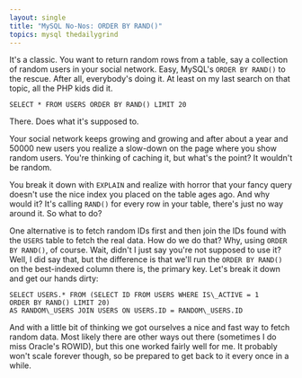 ```yaml
---
layout: single
title: "MySQL No-Nos: ORDER BY RAND()"
topics: mysql thedailygrind
---
```

It's a classic. You want to return random rows from a table, say a collection of random users in your social network. Easy, MySQL's `ORDER BY RAND()` to the rescue. After all, everybody's doing it. At least on my last search on that topic, all the PHP kids did it.

    SELECT * FROM USERS ORDER BY RAND() LIMIT 20

There. Does what it's supposed to.

Your social network keeps growing and growing and after about a year and 50000 new users you realize a slow-down on the page where you show random users. You're thinking of caching it, but what's the point? It wouldn't be random.

You break it down with `EXPLAIN` and realize with horror that your fancy query doesn't use the nice index you placed on the table ages ago. And why would it? It's calling `RAND()` for every row in your table, there's just no way around it. So what to do?

One alternative is to fetch random IDs first and then join the IDs found with the `USERS` table to fetch the real data. How do we do that? Why, using `ORDER BY RAND()`, of course. Wait, didn't I just say you're not supposed to use it? Well, I did say that, but the difference is that we'll run the `ORDER BY RAND()` on the best-indexed column there is, the primary key. Let's break it down and get our hands dirty:

    SELECT USERS.* FROM (SELECT ID FROM USERS WHERE IS\_ACTIVE = 1
    ORDER BY RAND() LIMIT 20)  
    AS RANDOM\_USERS JOIN USERS ON USERS.ID = RANDOM\_USERS.ID

And with a little bit of thinking we got ourselves a nice and fast way to fetch random data. Most likely there are other ways out there (sometimes I do miss Oracle's ROWID), but this one worked fairly well for me. It probably won't scale forever though, so be prepared to get back to it every once in a while.